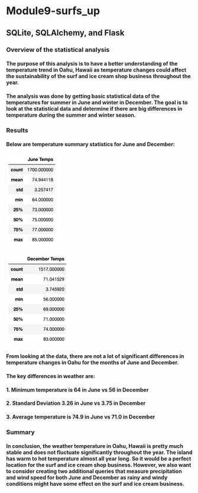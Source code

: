 # **Module9-surfs_up**
## **SQLite, SQLAlchemy, and Flask**

### **Overview of the statistical analysis**

#### The purpose of this analysis is to have a better understanding of the temperature trend in Oahu, Hawaii as temperature changes could affect the sustainability of the surf and ice cream shop business throughout the year.

#### The analysis was done by getting basic statistical data of the temperatures for summer in June and winter in December.  The goal is to look at the statistical data and determine if there are big differences in temperature during the summer and winter season.

### **Results**

#### Below are temperature summary statistics for June and December:

![June_Temps](resources/June_Temps.png)


![Dec_Temps](resources/December_Temps.png)

#### From looking at the data, there are not a lot of significant differences in temperature changes in Oahu for the months of June and December.

#### The key differences in weather are:
####    1. Minimum temperature is 64 in June vs 56 in December
####    2. Standard Deviation  3.26 in June vs 3.75 in December
####    3. Average temperature is 74.9 in June vs 71.0 in December 

### **Summary**

#### In conclusion, the weather temperature in Oahu, Hawaii is pretty much stable and does not fluctuate significantly throughout the year.  The island has warm to hot temperature almost all year long.  So it would be a perfect location for the surf and ice cream shop business.  However, we also want to consider creating two additional queries that measure precipitation and wind speed for both June and December as rainy and windy conditions might have some effect on the surf and ice cream business.
